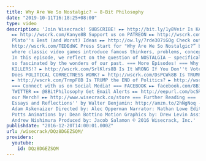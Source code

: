 ```yaml
---
title: Why Are We So Nostalgic? – 8-Bit Philosophy
date: "2019-10-11T16:18:25+08:00"
type: video
description: 'Join Wisecrack! SUBSCRIBE! ►► http://bit.ly/1y8Veir Is KANYE Even Human?
  ►► http://wscrk.com/Kanye8B Support us on PATREON ►► http://wscrk.com/PatreonWC
  Plato''s Best (and Worst) Ideas ►► http://ow.ly/7rde307iGOg Check out TED-Ed! ►►
  http://wscrk.com/TEDEdWC Press Start for "Why Are We So Nostalgic?” by 8-Bit Philosophy,
  where classic video games introduce famous thinkers, problems, concepts, and more.
  In this episode, we reflect on the question of NOSTALGIA – specifically why we are
  so fascinated by the wonders of our past. === More Episodes! === Why Do We ❤️ SERIAL
  KILLERS!? ► http://wscrk.com/SrlKlrs8B Is It WRONG If You Don''t Vote? ► http://wscrk.com/WrngVt8B
  Does POLITICAL CORRECTNESS WORK? ► http://wscrk.com/DsPCWk8B Is TRUMP REALLY a Fascist?
  ► http://wscrk.com/TrmpF8B Is TRUMP the END of Politics? ► http://wscrk.com/TrmpP8B
  === Connect with us on Social Media! === FACEBOOK ►► facebook.com/8BitPhilosophy
  TWITTER ►► @8BitPhilosophy Get Email Alerts ►► http://eepurl.com/bcSRD9 Check out
  our Merch! ►► http://www.wisecrack.co/store === Further Reading === ''Illuminations:
  Essays and Reflections'' by Walter Benjamin: http://amzn.to/2hNgNoq -- Written by:
  Adam Askenaizer Directed by: Alec Opperman Narrator: Nathan Lowe Edited by: Mark
  Potts Animations by: Dean Bottino Motion Graphics by: Drew Levin Assistant Editor:
  Andrew Nishimura Produced by: Jacob Salamon © 2016 Wisecrack, Inc.'
publishdate: "2016-12-20T14:00:01.000Z"
url: /wisecrack/DQz8DGEZSQM/
providers:
  youtube:
    id: DQz8DGEZSQM
---
```

